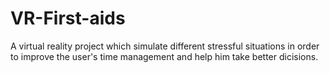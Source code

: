 # VR-First-aids
A virtual reality project which simulate different stressful situations in order to improve the user's time management and help him take better dicisions.
